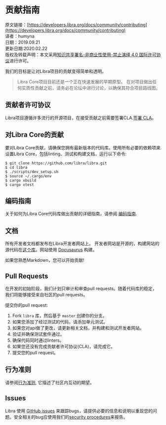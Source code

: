 # 贡献指南

原文链接：[https://developers.libra.org/docs/community/contributing](https://developers.libra.org/docs/community/contributing)<br/>
译者：humyna<br/>
日期：2019.09.21<br/>
更新日期:2020.02.22<br />
版权及转载声明：本文采用[知识共享署名-非商业性使用-禁止演绎 4.0 国际许可协议](https://creativecommons.org/licenses/by-nc-nd/4.0/)进行许可。<br/>

我们的目标是让对Libra项目的贡献变得简单和透明。

> Libra Core项目目前还是一个正在快速发展的早期原型。 在对项目做出任何实质性贡献之前，请务必在论坛中进行讨论，以确保其符合项目路线图。

## 贡献者许可协议

Libra项目遵循许多流行的开源项目，在接受贡献之前需要签署CLA.[签署 CLA](https://libra.org/en-US/cla-sign/)。


## 对Libra Core的贡献

要对Libra Core贡献，请确保您拥有最新版本的代码库。使用所有必要的依赖项来设置Libra Core，包括linting、测试和构建文档，运行以下命令:
```
$ git clone https://github.com/libra/libra.git
$ cd libra
$ ./scripts/dev_setup.sh
$ source ~/.cargo/env
$ cargo xbuild
$ cargo xtest
```

## 编码指南

关于如何为Libra Core代码库做出贡献的详细指南，请参阅 [编码指南](https://developers.libra.org/docs/community/coding-guidelines).

## 文档

所有开发者文档都发布在Libra开发者网站上。 开发者网站是开源的，构建网站的源代码在[这个库](https://github.com/libra/website/)。网站使用 [Docusaurus](https://docusaurus.io/) 构建。

如果您熟悉Markdown，您可以开始贡献!

## Pull Requests

在开发的初始阶段，我们计划只审计和审查pull requests。随着代码库的稳定，我们将能够接受来自社区的pull requests。

提交你的pull request:


1. Fork `libra` 库，然后基于 `master` 创建你的分支。
1. 如果您添加了经过测试的代码，请添加单元测试。
1. 如果您对api做了更改，请更新相关文档，并构建和测试开发者网站。
1. 验证并确保测试套件通过。
1. 确保代码同时通过linters。
1. 如果您还没有完成贡献者许可协议(CLA)，请完成它。
1. 提交您的pull request。


## 行为准则

请参阅[行为准则](https://developers.libra.org/docs/policies/code-of-conduct), 它描述了社区内互动的期望。

## Issues

Libra 使用 [GitHub issues](https://github.com/libra/libra/issues) 来跟踪bugs，请提供必要的信息和说明以重现您的问题。安全相关的bug应使用我们的[security procedures](https://developers.libra.org/docs/policies/security)来报告。

